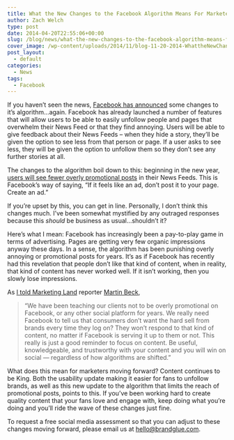 ```yaml
---
title: What the New Changes to the Facebook Algorithm Means For Marketers and Brands
author: Zach Welch
type: post
date: 2014-04-20T22:55:06+00:00
slug: /blog/news/what-the-new-changes-to-the-facebook-algorithm-means-for-marketers-and-brands
cover_image: /wp-content/uploads/2014/11/blog-11-20-2014-WhattheNewChangestotheFacebookAlgorithmMeansForMarketersandBrands-.jpg
post_layout:
  - default
categories:
  - News
tags:
  - Facebook
---
```


If you haven’t seen the news, [Facebook has announced][1] some changes to it’s algorithm&#8230;again. Facebook has already launched a number of features that will allow users to be able to easily unfollow people and pages that overwhelm their News Feed or that they find annoying. Users will be able to give feedback about their News Feeds &#8211; when they hide a story, they’ll be given the option to see less from that person or page. If a user asks to see less, they will be given the option to unfollow them so they don’t see any further stories at all.

The changes to the algorithm boil down to this: beginning in the new year, [users will see fewer overly promotional posts][2] in their News Feeds. This is Facebook’s way of saying, “If it feels like an ad, don’t post it to your page. Create an ad.”

If you’re upset by this, you can get in line. Personally, I don’t think this changes much. I’ve been somewhat mystified by any outraged responses because this _should_ be business as usual&#8230;shouldn’t it?

Here’s what I mean: Facebook has increasingly been a pay-to-play game in terms of advertising. Pages are getting very few organic impressions anyway these days. In a sense, the algorithm has been punishing overly annoying or promotional posts for years. It’s as if Facebook has recently had this revelation that people don’t like that kind of content, when in reality, that kind of content has never worked well. If it isn’t working, then you slowly lose impressions.

As [I told Marketing Land][3] reporter [Martin Beck][4],

> “We have been teaching our clients not to be overly promotional on Facebook, or any other social platform for years. We really need Facebook to tell us that consumers don’t want the hard sell from brands every time they log on? They won’t respond to that kind of content, no matter if Facebook is serving it up to them or not. This really is just a good reminder to focus on content. Be useful, knowledgeable, and trustworthy with your content and you will win on social — regardless of how algorithms are shifted.”

What does this mean for marketers moving forward? Content continues to be King. Both the usability update making it easier for fans to unfollow brands, as well as this new update to the algorithm that limits the reach of promotional posts, points to this. If you’ve been working hard to create quality content that your fans love and engage with, keep doing what you’re doing and you’ll ride the wave of these changes just fine.

To request a free social media assessment so that you can adjust to these changes moving forward, please email us at [hello@brandglue.com][5].

&nbsp;

[1]: http://bit.ly/1qtZeMt
[2]: http://on.fb.me/1t6h3MJ
[3]: http://mklnd.com/1t5Z3Ba
[4]: https://twitter.com/MartinBeck
[5]: mailto:hell@brandglue.com
